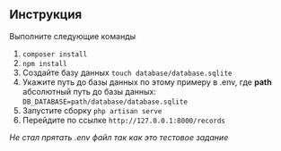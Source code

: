 ## Инструкция 
Выполните следующие команды
1. `composer install`
2. `npm install`
4. Создайте базу данных `touch database/database.sqlite`
3. Укажите путь до базы данных по этому примеру в .env, где **path** абсолютный путь до базы данных: `DB_DATABASE=path/database/database.sqlite`
4. Запустите сборку `php artisan serve`
5. Перейдите по ссылке `http://127.0.0.1:8000/records`

*Не стал прятать .env файл так как это тестовое задание*
